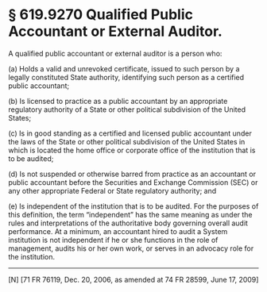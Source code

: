 # § 619.9270   Qualified Public Accountant or External Auditor.

A qualified public accountant or external auditor is a person who:


(a) Holds a valid and unrevoked certificate, issued to such person by a legally constituted State authority, identifying such person as a certified public accountant;


(b) Is licensed to practice as a public accountant by an appropriate regulatory authority of a State or other political subdivision of the United States;


(c) Is in good standing as a certified and licensed public accountant under the laws of the State or other political subdivision of the United States in which is located the home office or corporate office of the institution that is to be audited;


(d) Is not suspended or otherwise barred from practice as an accountant or public accountant before the Securities and Exchange Commission (SEC) or any other appropriate Federal or State regulatory authority; and


(e) Is independent of the institution that is to be audited. For the purposes of this definition, the term “independent” has the same meaning as under the rules and interpretations of the authoritative body governing overall audit performance. At a minimum, an accountant hired to audit a System institution is not independent if he or she functions in the role of management, audits his or her own work, or serves in an advocacy role for the institution.



---

[N] [71 FR 76119, Dec. 20, 2006, as amended at 74 FR 28599, June 17, 2009]




